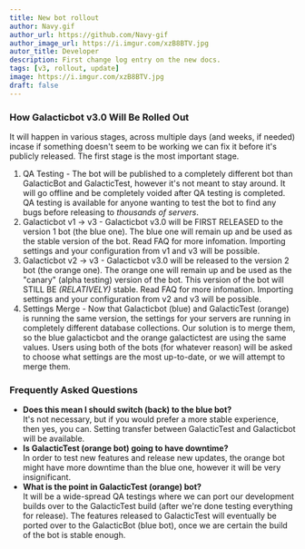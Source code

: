 ```yaml
---
title: New bot rollout
author: Navy.gif
author_url: https://github.com/Navy-gif
author_image_url: https://i.imgur.com/xzB8BTV.jpg
autor_title: Developer
description: First change log entry on the new docs.
tags: [v3, rollout, update]
image: https://i.imgur.com/xzB8BTV.jpg
draft: false
---
```


### How Galacticbot v3.0 Will Be Rolled Out
It will happen in various stages, across multiple days (and weeks, if needed) incase if something doesn't seem to be working we can fix it before it's publicly released.
The first stage is the most important stage.  
1. QA Testing - The bot will be published to a completely different bot than GalacticBot and GalacticTest, however it's not meant to stay around. It will go offline and be completely voided after QA testing is completed. QA testing is available for anyone wanting to test the bot to find any bugs before releasing to *thousands of servers*.  
2. Galacticbot v1 -> v3 - Galacticbot v3.0 will be FIRST RELEASED to the version 1 bot (the blue one). The blue one will remain up and be used as the stable version of the bot. Read FAQ for more infomation. Importing settings and your configuration from v1 and v3 will be possible.  
3. Galacticbot v2 -> v3 - Galacticbot v3.0 will be released to the version 2 bot (the orange one). The orange one will remain up and be used as the "canary" (alpha testing) version of the bot. This version of the bot will STILL BE *(RELATIVELY)* stable. Read FAQ for more infomation. Importing settings and your configuration from v2 and v3 will be possible.  
4. Settings Merge - Now that Galacticbot (blue) and GalacticTest (orange) is running the same version, the settings for your servers are running in completely different database collections. Our solution is to merge them, so the blue galacticbot and the orange galactictest are using the same values. Users using both of the bots (for whatever reason) will be asked to choose what settings are the most up-to-date, or we will attempt to merge them.  

### Frequently Asked Questions
- **Does this mean I should switch (back) to the blue bot?**  
  It's not necessary, but if you would prefer a more stable experience, then yes, you can. Setting transfer between GalacticTest and Galacticbot will be available.
- **Is GalacticTest (orange bot) going to have downtime?**  
  In order to test new features and release new updates, the orange bot might have more downtime than the blue one, however it will be very insignificant.
- **What is the point in GalacticTest (orange) bot?**  
  It will be a wide-spread QA testings where we can port our development builds over to the GalacticTest build (after we're done testing everything for release). The features released to GalacticTest will eventually be ported over to the GalacticBot (blue bot), once we are certain the build of the bot is stable enough.